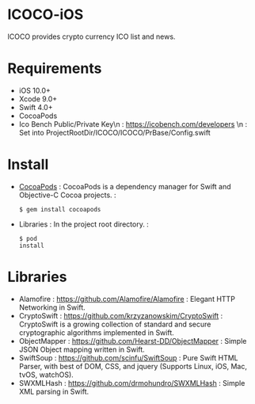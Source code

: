 # ICOCO-iOS
ICOCO provides crypto currency ICO list and news.

# Requirements
* iOS 10.0+
* Xcode 9.0+
* Swift 4.0+
* CocoaPods
* Ico Bench Public/Private Key\n
  : https://icobench.com/developers \n
  : Set into ProjectRootDir/ICOCO/ICOCO/PrBase/Config.swift

# Install
* [CocoaPods](https://cocoapods.org)
  : CocoaPods is a dependency manager for Swift and Objective-C Cocoa projects.
  : <pre><code>$ gem install cocoapods</code></pre>
* Libraries
  : In the project root directory.
  : <pre><code>$ pod install</code></pre>

# Libraries
* Alamofire
  : https://github.com/Alamofire/Alamofire
  : Elegant HTTP Networking in Swift.
* CryptoSwift
  : https://github.com/krzyzanowskim/CryptoSwift
  : CryptoSwift is a growing collection of standard and secure cryptographic algorithms implemented in Swift.
* ObjectMapper
  : https://github.com/Hearst-DD/ObjectMapper
  : Simple JSON Object mapping written in Swift.
* SwiftSoup
  : https://github.com/scinfu/SwiftSoup
  : Pure Swift HTML Parser, with best of DOM, CSS, and jquery (Supports Linux, iOS, Mac, tvOS, watchOS).
* SWXMLHash
  : https://github.com/drmohundro/SWXMLHash
  : Simple XML parsing in Swift.
